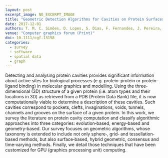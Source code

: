```yaml
---
layout: post
excerpt_image: NO_EXCERPT_IMAGE
title: "Geometric Detection Algorithms for Cavities on Protein Surfaces in Molecular Graphics: A Survey"
date: 2017-12-01
authors: T. M. C. Simões, D. Lopes, S. Dias, F. Fernandes, J. Pereira, J. Jorge, C. Bajaj & A. Gomes
venue: "Computer graphics forum (Print)"
doi: 10.1111/cgf.13158
categories:
  - survey
  - software
  - spatial data
  - graph
---
```

Detecting and analysing protein cavities provides significant information about active sites for biological processes (e.g. protein–protein or protein–ligand binding) in molecular graphics and modelling. Using the three‐dimensional (3D) structure of a given protein (i.e. atom types and their locations in 3D) as retrieved from a PDB (Protein Data Bank) file, it is now computationally viable to determine a description of these cavities. Such cavities correspond to pockets, clefts, invaginations, voids, tunnels, channels and grooves on the surface of a given protein. In this work, we survey the literature on protein cavity computation and classify algorithmic approaches into three categories: evolution‐based, energy‐based and geometry‐based. Our survey focuses on geometric algorithms, whose taxonomy is extended to include not only sphere‐, grid‐ and tessellation‐based methods, but also surface‐based, hybrid geometric, consensus and time‐varying methods. Finally, we detail those techniques that have been customized for GPU (graphics processing unit) computing.
